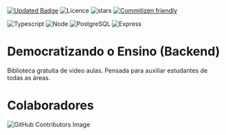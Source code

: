 [![Updated Badge](https://badges.pufler.dev/updated/SevenSeas-Tech/dem-ensino)](https://badges.pufler.dev)
![Licence](https://img.shields.io/github/license/SevenSeas-Tech/dem-ensino.svg)
![stars](https://img.shields.io/github/stars/SevenSeas-Tech/dem-ensino.svg)
[![Commitizen friendly](https://img.shields.io/badge/commitizen-friendly-brightgreen.svg)](http://commitizen.github.io/cz-cli/)

![Typescript](https://img.shields.io/badge/TypeScript-007ACC?style=for-the-badge&logo=typescript&logoColor=white)
![Node](https://img.shields.io/badge/Node.js-43853D?style=for-the-badge&logo=node.js&logoColor=white)
![PostgreSQL](https://img.shields.io/badge/PostgreSQL-316192?style=for-the-badge&logo=postgresql&logoColor=white)
![Express](https://img.shields.io/badge/Express.js-404D59?style=for-the-badge)


# Democratizando o Ensino (Backend)
Biblioteca gratuita de video aulas. Pensada para auxiliar estudantes de todas as áreas.

# Colaboradores
![GitHub Contributors Image](https://contrib.rocks/image?repo=SevenSeas-Tech/dem-ensino)
